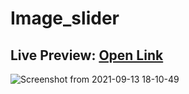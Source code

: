 # Image_slider

## Live Preview:  [Open Link](https://maheshsangeet.github.io/Image_slider/)

![Screenshot from 2021-09-13 18-10-49](https://user-images.githubusercontent.com/74812363/133085404-940f1b70-ec04-4b15-ade5-e9d3cb36d2be.png)

